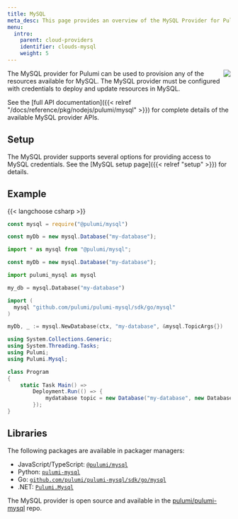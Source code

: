 ```yaml
---
title: MySQL
meta_desc: This page provides an overview of the MySQL Provider for Pulumi.
menu:
  intro:
    parent: cloud-providers
    identifier: clouds-mysql
    weight: 5
---
```


<img src="/logos/tech/mysql.png" align="right" class="h-16 px-8 pb-4">

The MySQL provider for Pulumi can be used to provision any of the resources available for MySQL.
The MySQL provider must be configured with credentials to deploy and update resources in MySQL.

See the [full API documentation]({{< relref "/docs/reference/pkg/nodejs/pulumi/mysql" >}}) for complete details of the available MySQL provider APIs.

## Setup

The MySQL provider supports several options for providing access to MySQL credentials.  See the [MySQL setup page]({{< relref "setup" >}}) for details.

## Example

{{< langchoose csharp >}}

```javascript
const mysql = require("@pulumi/mysql")

const myDb = new mysql.Database("my-database");
```

```typescript
import * as mysql from "@pulumi/mysql";

const myDb = new mysql.Database("my-database");
```

```python
import pulumi_mysql as mysql

my_db = mysql.Database("my-database")
```

```go
import (
  mysql "github.com/pulumi/pulumi-mysql/sdk/go/mysql"
)

myDb, _ := mysql.NewDatabase(ctx, "my-database", &mysql.TopicArgs{})
```

```csharp
using System.Collections.Generic;
using System.Threading.Tasks;
using Pulumi;
using Pulumi.Mysql;

class Program
{
    static Task Main() =>
        Deployment.Run(() => {
            mydatabase topic = new Database("my-database", new DatabaseArgs{});
        });
}
```

## Libraries

The following packages are available in packager managers:

* JavaScript/TypeScript: [`@pulumi/mysql`](https://www.npmjs.com/package/@pulumi/mysql)
* Python: [`pulumi-mysql`](https://pypi.org/project/pulumi-mysql/)
* Go: [`github.com/pulumi/pulumi-mysql/sdk/go/mysql`](https://github.com/pulumi/pulumi-mysql)
* .NET: [`Pulumi.Mysql`](https://www.nuget.org/packages/Pulumi.Mysql)

The MySQL provider is open source and available in the [pulumi/pulumi-mysql](https://github.com/pulumi/pulumi-mysql) repo.

